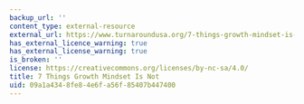 ```yaml
---
backup_url: ''
content_type: external-resource
external_url: https://www.turnaroundusa.org/7-things-growth-mindset-is-not/
has_external_licence_warning: true
has_external_license_warning: true
is_broken: ''
license: https://creativecommons.org/licenses/by-nc-sa/4.0/
title: 7 Things Growth Mindset Is Not
uid: 09a1a434-8fe8-4e6f-a56f-85407b447400
---
```

